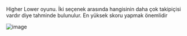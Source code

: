 Higher Lower oyunu. İki seçenek arasında hangisinin daha çok takipiçisi vardır diye tahminde bulunulur. En yüksek skoru yapmak önemlidir

![image](https://github.com/user-attachments/assets/b70759d8-4d4f-496f-9904-d8dd577e07e1)
